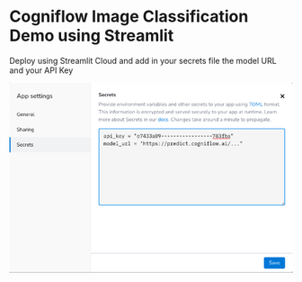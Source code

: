 # Cogniflow Image Classification Demo using Streamlit

Deploy using Streamlit Cloud and add in your secrets file the model URL and your API Key

![secrets](https://github.com/cogniflow/image-streamlit/raw/main/secrets.png)


